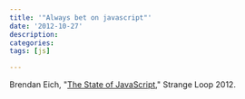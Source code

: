 ```yaml
---
title: '"Always bet on javascript"'
date: '2012-10-27'
description:
categories:
tags: [js]

---
```

Brendan Eich, "[The State of JavaScript](http://www.infoq.com/presentations/State-JavaScript)," Strange Loop 2012.
